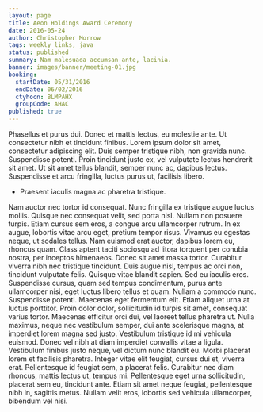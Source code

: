 ```yaml
---
layout: page
title: Aeon Holdings Award Ceremony
date: 2016-05-24
author: Christopher Morrow
tags: weekly links, java
status: published
summary: Nam malesuada accumsan ante, lacinia.
banner: images/banner/meeting-01.jpg
booking:
  startDate: 05/31/2016
  endDate: 06/02/2016
  ctyhocn: BLMPAHX
  groupCode: AHAC
published: true
---
```

Phasellus et purus dui. Donec et mattis lectus, eu molestie ante. Ut consectetur nibh et tincidunt finibus. Lorem ipsum dolor sit amet, consectetur adipiscing elit. Duis semper tristique nibh, non gravida nunc. Suspendisse potenti. Proin tincidunt justo ex, vel vulputate lectus hendrerit sit amet. Ut sit amet tellus blandit, semper nunc ac, dapibus lectus. Suspendisse et arcu fringilla, luctus purus ut, facilisis libero.

* Praesent iaculis magna ac pharetra tristique.

Nam auctor nec tortor id consequat. Nunc fringilla ex tristique augue luctus mollis. Quisque nec consequat velit, sed porta nisl. Nullam non posuere turpis. Etiam cursus sem eros, a congue arcu ullamcorper rutrum. In ex augue, lobortis vitae arcu eget, pretium tempor risus. Vivamus eu egestas neque, ut sodales tellus. Nam euismod erat auctor, dapibus lorem eu, rhoncus quam. Class aptent taciti sociosqu ad litora torquent per conubia nostra, per inceptos himenaeos. Donec sit amet massa tortor. Curabitur viverra nibh nec tristique tincidunt. Duis augue nisl, tempus ac orci non, tincidunt vulputate felis. Quisque vitae blandit sapien. Sed eu iaculis eros. Suspendisse cursus, quam sed tempus condimentum, purus ante ullamcorper nisi, eget luctus libero tellus et quam. Nullam a commodo nunc.
Suspendisse potenti. Maecenas eget fermentum elit. Etiam aliquet urna at luctus porttitor. Proin dolor dolor, sollicitudin id turpis sit amet, consequat varius tortor. Maecenas efficitur orci dui, vel laoreet tellus pharetra ut. Nulla maximus, neque nec vestibulum semper, dui ante scelerisque magna, at imperdiet lorem magna sed justo. Vestibulum tristique id mi vehicula euismod. Donec vel nibh at diam imperdiet convallis vitae a ligula. Vestibulum finibus justo neque, vel dictum nunc blandit eu. Morbi placerat lorem et facilisis pharetra. Integer vitae elit feugiat, cursus dui et, viverra erat. Pellentesque id feugiat sem, a placerat felis. Curabitur nec diam rhoncus, mattis lectus ut, tempus mi. Pellentesque eget urna sollicitudin, placerat sem eu, tincidunt ante. Etiam sit amet neque feugiat, pellentesque nibh in, sagittis metus. Nullam velit eros, lobortis sed vehicula ullamcorper, bibendum vel nisi.
